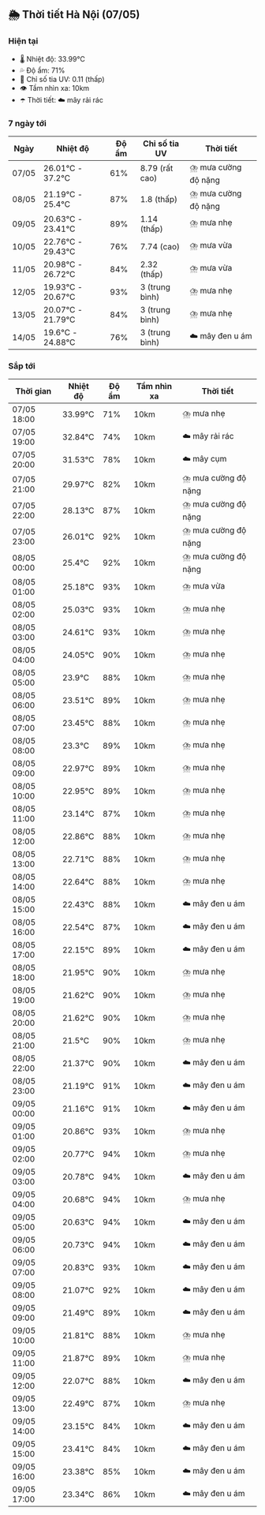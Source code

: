 ## 🌦️ Thời tiết Hà Nội (07/05)

### Hiện tại

- 🌡️ Nhiệt độ: 33.99℃
- 💦 Độ ẩm: 71%
- 🌟 Chỉ số tia UV: 0.11 (thấp)
- 👁️ Tầm nhìn xa: 10km
- ☂️ Thời tiết: ☁️ mây rải rác

### 7 ngày tới

| Ngày | Nhiệt độ | Độ ẩm | Chỉ số tia UV | Thời tiết |
| --- | --- | --- | --- | --- |
| 07/05 | 26.01℃ - 37.2℃ | 61% | 8.79 (rất cao) | ⛈️ mưa cường độ nặng |
| 08/05 | 21.19℃ - 25.4℃ | 87% | 1.8 (thấp) | ⛈️ mưa cường độ nặng |
| 09/05 | 20.63℃ - 23.41℃ | 89% | 1.14 (thấp) | ⛈️ mưa nhẹ |
| 10/05 | 22.76℃ - 29.43℃ | 76% | 7.74 (cao) | ⛈️ mưa vừa |
| 11/05 | 20.98℃ - 26.72℃ | 84% | 2.32 (thấp) | ⛈️ mưa vừa |
| 12/05 | 19.93℃ - 20.67℃ | 93% | 3 (trung bình) | ⛈️ mưa nhẹ |
| 13/05 | 20.07℃ - 21.79℃ | 84% | 3 (trung bình) | ⛈️ mưa nhẹ |
| 14/05 | 19.6℃ - 24.88℃ | 76% | 3 (trung bình) | ☁️ mây đen u ám |

### Sắp tới

| Thời gian | Nhiệt độ | Độ ẩm | Tầm nhìn xa | Thời tiết |
| --- | --- | --- | --- | --- |
| 07/05 18:00 | 33.99℃ | 71% | 10km | ⛈️ mưa nhẹ |
| 07/05 19:00 | 32.84℃ | 74% | 10km | ☁️ mây rải rác |
| 07/05 20:00 | 31.53℃ | 78% | 10km | ☁️ mây cụm |
| 07/05 21:00 | 29.97℃ | 82% | 10km | ⛈️ mưa cường độ nặng |
| 07/05 22:00 | 28.13℃ | 87% | 10km | ⛈️ mưa cường độ nặng |
| 07/05 23:00 | 26.01℃ | 92% | 10km | ⛈️ mưa cường độ nặng |
| 08/05 00:00 | 25.4℃ | 92% | 10km | ⛈️ mưa cường độ nặng |
| 08/05 01:00 | 25.18℃ | 93% | 10km | ⛈️ mưa vừa |
| 08/05 02:00 | 25.03℃ | 93% | 10km | ⛈️ mưa nhẹ |
| 08/05 03:00 | 24.61℃ | 93% | 10km | ⛈️ mưa nhẹ |
| 08/05 04:00 | 24.05℃ | 90% | 10km | ⛈️ mưa nhẹ |
| 08/05 05:00 | 23.9℃ | 88% | 10km | ⛈️ mưa nhẹ |
| 08/05 06:00 | 23.51℃ | 89% | 10km | ⛈️ mưa nhẹ |
| 08/05 07:00 | 23.45℃ | 88% | 10km | ⛈️ mưa nhẹ |
| 08/05 08:00 | 23.3℃ | 89% | 10km | ⛈️ mưa nhẹ |
| 08/05 09:00 | 22.97℃ | 89% | 10km | ⛈️ mưa nhẹ |
| 08/05 10:00 | 22.95℃ | 89% | 10km | ⛈️ mưa nhẹ |
| 08/05 11:00 | 23.14℃ | 87% | 10km | ⛈️ mưa nhẹ |
| 08/05 12:00 | 22.86℃ | 88% | 10km | ⛈️ mưa nhẹ |
| 08/05 13:00 | 22.71℃ | 88% | 10km | ⛈️ mưa nhẹ |
| 08/05 14:00 | 22.64℃ | 88% | 10km | ⛈️ mưa nhẹ |
| 08/05 15:00 | 22.43℃ | 88% | 10km | ☁️ mây đen u ám |
| 08/05 16:00 | 22.54℃ | 87% | 10km | ☁️ mây đen u ám |
| 08/05 17:00 | 22.15℃ | 89% | 10km | ☁️ mây đen u ám |
| 08/05 18:00 | 21.95℃ | 90% | 10km | ⛈️ mưa nhẹ |
| 08/05 19:00 | 21.62℃ | 90% | 10km | ⛈️ mưa nhẹ |
| 08/05 20:00 | 21.62℃ | 90% | 10km | ⛈️ mưa nhẹ |
| 08/05 21:00 | 21.5℃ | 90% | 10km | ⛈️ mưa nhẹ |
| 08/05 22:00 | 21.37℃ | 90% | 10km | ☁️ mây đen u ám |
| 08/05 23:00 | 21.19℃ | 91% | 10km | ☁️ mây đen u ám |
| 09/05 00:00 | 21.16℃ | 91% | 10km | ☁️ mây đen u ám |
| 09/05 01:00 | 20.86℃ | 93% | 10km | ⛈️ mưa nhẹ |
| 09/05 02:00 | 20.77℃ | 94% | 10km | ⛈️ mưa nhẹ |
| 09/05 03:00 | 20.78℃ | 94% | 10km | ☁️ mây đen u ám |
| 09/05 04:00 | 20.68℃ | 94% | 10km | ⛈️ mưa nhẹ |
| 09/05 05:00 | 20.63℃ | 94% | 10km | ☁️ mây đen u ám |
| 09/05 06:00 | 20.73℃ | 94% | 10km | ☁️ mây đen u ám |
| 09/05 07:00 | 20.83℃ | 93% | 10km | ☁️ mây đen u ám |
| 09/05 08:00 | 21.07℃ | 92% | 10km | ☁️ mây đen u ám |
| 09/05 09:00 | 21.49℃ | 89% | 10km | ☁️ mây đen u ám |
| 09/05 10:00 | 21.81℃ | 88% | 10km | ⛈️ mưa nhẹ |
| 09/05 11:00 | 21.87℃ | 89% | 10km | ⛈️ mưa nhẹ |
| 09/05 12:00 | 22.07℃ | 88% | 10km | ☁️ mây đen u ám |
| 09/05 13:00 | 22.49℃ | 87% | 10km | ⛈️ mưa nhẹ |
| 09/05 14:00 | 23.15℃ | 84% | 10km | ☁️ mây đen u ám |
| 09/05 15:00 | 23.41℃ | 84% | 10km | ☁️ mây đen u ám |
| 09/05 16:00 | 23.38℃ | 85% | 10km | ☁️ mây đen u ám |
| 09/05 17:00 | 23.34℃ | 86% | 10km | ☁️ mây đen u ám |
